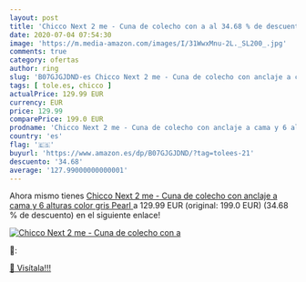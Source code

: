 ```yaml
---
layout: post
title: 'Chicco Next 2 me - Cuna de colecho con a al 34.68 % de descuento'
date: 2020-07-04 07:54:30
image: 'https://m.media-amazon.com/images/I/31WwxMnu-2L._SL200_.jpg'
comments: true
category: ofertas
author: ring
slug: 'B07GJGJDND-es Chicco Next 2 me - Cuna de colecho con anclaje a cama y 6...'
tags: [ tole.es, chicco ]
actualPrice: 129.99 EUR
currency: EUR
price: 129.99
comparePrice: 199.0 EUR
prodname: 'Chicco Next 2 me - Cuna de colecho con anclaje a cama y 6 alturas  color gris  Pearl '
country: 'es'
flag: '🇪🇸'
buyurl: 'https://www.amazon.es/dp/B07GJGJDND/?tag=tolees-21'
descuento: '34.68'
average: '127.99000000000001'
---
```


Ahora mismo tienes [Chicco Next 2 me - Cuna de colecho con anclaje a cama y 6 alturas  color gris  Pearl ](https://www.amazon.es/dp/B07GJGJDND/?tag=tolees-21) a 129.99 EUR (original: 199.0 EUR) (34.68 %  de descuento) en el siguiente enlace!

[![Chicco Next 2 me - Cuna de colecho con a](https://m.media-amazon.com/images/I/31WwxMnu-2L._SL200_.jpg)](https://www.amazon.es/dp/B07GJGJDND/?tag=tolees-21)

🔎:


[🛒 Visítala!!!](https://www.amazon.es/dp/B07GJGJDND/?tag=tolees-21)
